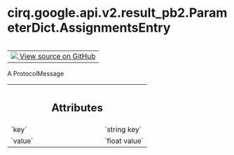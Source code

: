 <div itemscope itemtype="http://developers.google.com/ReferenceObject">
<meta itemprop="name" content="cirq.google.api.v2.result_pb2.ParameterDict.AssignmentsEntry" />
<meta itemprop="path" content="Stable" />
</div>

# cirq.google.api.v2.result_pb2.ParameterDict.AssignmentsEntry

<!-- Insert buttons and diff -->

<table class="tfo-notebook-buttons tfo-api" align="left">

<td>
  <a target="_blank" href="https://github.com/quantumlib/cirq/tree/master/cirq/google/api/v2/result.proto">
    <img src="https://www.tensorflow.org/images/GitHub-Mark-32px.png" />
    View source on GitHub
  </a>
</td>
</table>



A ProtocolMessage

<!-- Placeholder for "Used in" -->




<!-- Tabular view -->
 <table class="responsive fixed orange">
<colgroup><col width="214px"><col></colgroup>
<tr><th colspan="2"><h2 class="add-link">Attributes</h2></th></tr>

<tr>
<td>
`key`
</td>
<td>
`string key`
</td>
</tr><tr>
<td>
`value`
</td>
<td>
`float value`
</td>
</tr>
</table>



